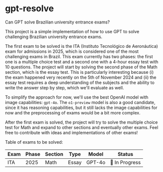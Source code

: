 # gpt-resolve
Can GPT solve Brazilian university entrance exams?

This project is a simple implementation of how to use GPT to solve challenging Brazilian university entrance exams. 

The first exam to be solved is the ITA (Instituto Tecnológico de Aeronáutica) exam for admissions in 2025, which is considered one of the most challenging exams in Brazil. This exam currently has two phases: the first one is a multiple choice test and a second one with a 4-hour essay test with 10 questions. The project will start by solving the second phase of the Math section, which is the essay test. This is particularly interesting because (i) the exam happened very recently on the 5th of November 2024 and (ii) the essay test requires a deep understanding of the subjects and the ability to write the answer step by step, which we'll evaluate as well.

To simplify the approach for now, we'll use the best OpenAI model with image capabilities: `gpt-4o`. The `o1-preview` model is also a good candidate, since it has reasoning capabilities, but it still lacks the image capabilities for now and the preprocessing of exams would be a bit more complex.

After the first exam is solved, the project will try to solve the multiple choice test for Math and expand to other sections and eventually other exams. Feel free to contribute with ideas and implementations of other exams! 

Table of exams to be solved:

| Exam | Phase | Section | Type | Model | Status |
|------|-------|---------|------|-------|--------|
| ITA  | 2025  | Math    | Essay | GPT-4o | 🚧 In Progress |

